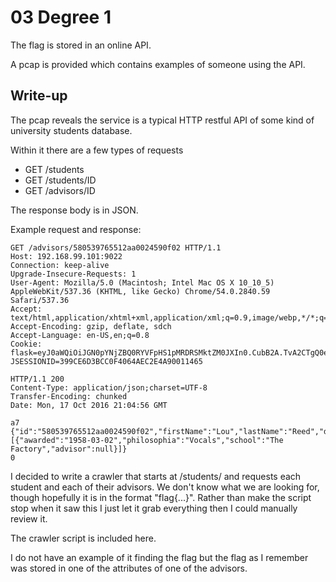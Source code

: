 # 03 Degree 1

The flag is stored in an online API.

A pcap is provided which contains examples of someone using the API.

## Write-up

The pcap reveals the service is a typical HTTP restful API of some kind of
university students database.

Within it there are a few types of requests
* GET /students
* GET /students/ID
* GET /advisors/ID

The response body is in JSON.

Example request and response:
```
GET /advisors/580539765512aa0024590f02 HTTP/1.1
Host: 192.168.99.101:9022
Connection: keep-alive
Upgrade-Insecure-Requests: 1
User-Agent: Mozilla/5.0 (Macintosh; Intel Mac OS X 10_10_5) AppleWebKit/537.36 (KHTML, like Gecko) Chrome/54.0.2840.59 Safari/537.36
Accept: text/html,application/xhtml+xml,application/xml;q=0.9,image/webp,*/*;q=0.8
Accept-Encoding: gzip, deflate, sdch
Accept-Language: en-US,en;q=0.8
Cookie: flask=eyJ0aWQiOiJGN0pYNjZBQ0RYVFpHS1pMRDRSMktZM0JXIn0.CubB2A.TvA2CTgQ0euEAF0GudVrdJ3Ldis; JSESSIONID=399CE6D3BCC0F4064AEC2E4A90011465

HTTP/1.1 200
Content-Type: application/json;charset=UTF-8
Transfer-Encoding: chunked
Date: Mon, 17 Oct 2016 21:04:56 GMT

a7
{"id":"580539765512aa0024590f02","firstName":"Lou","lastName":"Reed","degrees":[{"awarded":"1958-03-02","philosophia":"Vocals","school":"The Factory","advisor":null}]}
0
```

I decided to write a crawler that starts at /students/ and requests each
student and each of their advisors. We don't know what we are looking for,
though hopefully it is in the format "flag{...}". Rather than make the script
stop when it saw this I just let it grab everything then I could manually
review it.

The crawler script is included here.

I do not have an example of it finding the flag but the flag as I remember was
stored in one of the attributes of one of the advisors.

